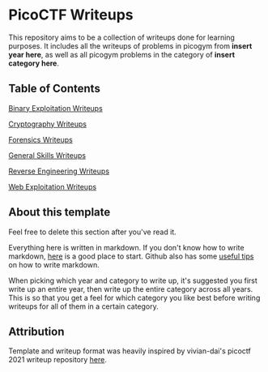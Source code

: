 # PicoCTF Writeups

This repository aims to be a collection of writeups done for learning purposes. It includes all the writeups of problems in picogym from **insert year here**, as well as all picogym problems in the category of **insert category here**.

## Table of Contents

[Binary Exploitation Writeups](./Binary%20Exploitation/README.md)

[Cryptography Writeups](./Cryptography/README.md)

[Forensics Writeups](./Forensics/README.md)

[General Skills Writeups](./General%20Skills/README.md)

[Reverse Engineering Writeups](./Reverse%20Engineering/README.md)

[Web Exploitation Writeups](./Web%20Exploitation/README.md)

## About this template

Feel free to delete this section after you've read it.

Everything here is written in markdown. If you don't know how to write markdown, [here](https://www.markdownguide.org/basic-syntax/) is a good place to start. Github also has some [useful tips](https://docs.github.com/en/github/writing-on-github/basic-writing-and-formatting-syntax) on how to write markdown.

When picking which year and category to write up, it's suggested you first write up an entire year, then write up the entire category across all years. This is so that you get a feel for which category you like best before writing writeups for all of them in a certain category.

## Attribution

Template and writeup format was heavily inspired by vivian-dai's picoctf 2021 writeup repository [here](https://github.com/vivian-dai/PicoCTF2021-Writeup).
